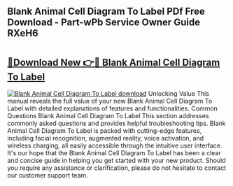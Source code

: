## Blank Animal Cell Diagram To Label PDf Free Download - Part-wPb Service Owner Guide RXeH6

# <h2><a href="http://dfid8nn.blite.top/?on=Blank+Animal+Cell+Diagram+To+Label">🔗Download New 👉🔴 Blank Animal Cell Diagram To Label</a></h2>

[![Blank Animal Cell Diagram To Label download](https://i.imgur.com/lujVjoI.png)](http://dfid8nn.blite.top/?on=Blank+Animal+Cell+Diagram+To+Label)
Unlocking Value This manual reveals the full value of your new Blank Animal Cell Diagram To Label with detailed explanations of features and functionalities. Common Questions Blank Animal Cell Diagram To Label This section addresses commonly asked questions and provides helpful troubleshooting tips. Blank Animal Cell Diagram To Label is packed with cutting-edge features, including facial recognition, augmented reality, voice activation, and wireless charging, all easily accessible through the intuitive user interface. It's our hope that the Blank Animal Cell Diagram To Label has been a clear and concise guide in helping you get started with your new product. Should you require any assistance or clarification, please do not hesitate to contact our customer support team.
